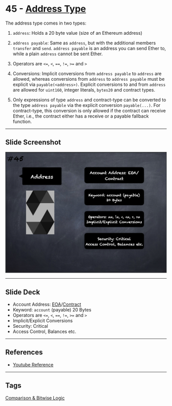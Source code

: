 # 45 - [Address Type](Address%20Type.md)
The address type comes in two types:

1. `address`: Holds a 20 byte value (size of an Ethereum address) 
2. `address payable`: Same as `address`, but with the additional members `transfer` and `send`. `address payable` is an address you can send Ether to, while a plain `address` cannot be sent Ether. 

1. Operators are `<=`, `<`, `==`, `!=`, `>=` and `>`
    
2. Conversions: Implicit conversions from `address payable` to `address` are allowed, whereas conversions from `address` to `address payable` must be explicit via `payable(<address>)`. Explicit conversions to and from `address` are allowed for `uint160`, integer literals, `bytes20` and contract types. 
    
3. Only expressions of type `address` and contract-type can be converted to the type `address payable` via the explicit conversion `payable(...)`. For contract-type, this conversion is only allowed if the contract can receive Ether, i.e., the contract either has a receive or a payable fallback function.

___
## Slide Screenshot
![045.png](../../images/2.%20Solidity%20101/045.png)
___
## Slide Deck
- Account Address: [EOA](../1.%20Ethereum101/EOA.md)/[Contract](Contract.md)
- Keyword: `account` (payable) 20 Bytes
- Operators are `<=`, `<`, `==`, `!=`, `>=` and `>`
- Implicit/Explicit Conversions
- Security: Critical
- Access Control, Balances etc.
___
## References
- [Youtube Reference](https://youtu.be/6VIJpze1jbU?t=631)
___
## Tags
[Comparison & Bitwise Logic](../1.%20Ethereum101/Comparison%20&%20Bitwise%20Logic.md)


